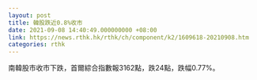 ```yaml
---
layout: post
title: 韓股跌近0.8%收市
date: 2021-09-08 14:40:49.000000000 +08:00
link: https://news.rthk.hk/rthk/ch/component/k2/1609618-20210908.htm
categories: rthk
---
```


南韓股市收市下跌，首爾綜合指數報3162點，跌24點，跌幅0.77%。
